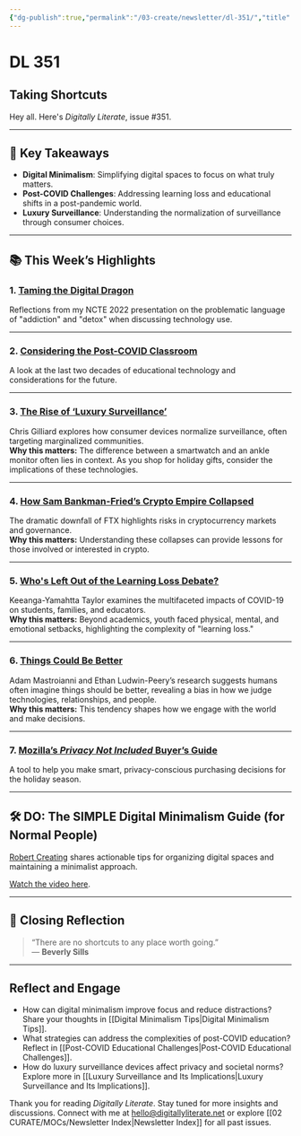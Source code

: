 ```yaml
---
{"dg-publish":true,"permalink":"/03-create/newsletter/dl-351/","title":"Taking Shortcuts","tags":["education","facebook","futures","identity","misinformation","post-covid","privacy"]}
---
```



# DL 351

## Taking Shortcuts

Hey all. Here's _Digitally Literate_, issue #351.

---

## 🔖 Key Takeaways

- **Digital Minimalism**: Simplifying digital spaces to focus on what truly matters.  
- **Post-COVID Challenges**: Addressing learning loss and educational shifts in a post-pandemic world.  
- **Luxury Surveillance**: Understanding the normalization of surveillance through consumer choices.

---

## 📚 This Week’s Highlights

### 1. **[Taming the Digital Dragon](https://wiobyrne.com/taming-the-digital-dragon/)**  
Reflections from my NCTE 2022 presentation on the problematic language of "addiction" and "detox" when discussing technology use.  

---

### 2. **[Considering the Post-COVID Classroom](https://wiobyrne.com/considering-the-post-covid-classroom/)**  
A look at the last two decades of educational technology and considerations for the future.  

---

### 3. **[The Rise of ‘Luxury Surveillance’](https://www.theatlantic.com/technology/archive/2022/10/amazon-tracking-devices-surveillance-state/671772/)**  
Chris Gilliard explores how consumer devices normalize surveillance, often targeting marginalized communities.  
**Why this matters:** The difference between a smartwatch and an ankle monitor often lies in context. As you shop for holiday gifts, consider the implications of these technologies.

---

### 4. **[How Sam Bankman-Fried’s Crypto Empire Collapsed](https://www.nytimes.com/2022-11-14/technology/ftx-sam-bankman-fried-crypto-bankruptcy.html)**  
The dramatic downfall of FTX highlights risks in cryptocurrency markets and governance.  
**Why this matters:** Understanding these collapses can provide lessons for those involved or interested in crypto.

---

### 5. **[Who's Left Out of the Learning Loss Debate?](https://www.newyorker.com/news/essay/whos-left-out-of-the-learning-loss-debate)**  
Keeanga-Yamahtta Taylor examines the multifaceted impacts of COVID-19 on students, families, and educators.  
**Why this matters:** Beyond academics, youth faced physical, mental, and emotional setbacks, highlighting the complexity of "learning loss."

---

### 6. **[Things Could Be Better](https://experimentalhistory.substack.com/p/things-could-be-better)**  
Adam Mastroianni and Ethan Ludwin-Peery’s research suggests humans often imagine things should be better, revealing a bias in how we judge technologies, relationships, and people.  
**Why this matters:** This tendency shapes how we engage with the world and make decisions.

---

### 7. **[Mozilla’s *Privacy Not Included* Buyer’s Guide](https://foundation.mozilla.org/en/privacynotincluded/)**  
A tool to help you make smart, privacy-conscious purchasing decisions for the holiday season.  

---

## 🛠️ DO: The SIMPLE Digital Minimalism Guide (for Normal People)

[Robert Creating](https://www.youtube.com/@RobertCreating) shares actionable tips for organizing digital spaces and maintaining a minimalist approach.  

[Watch the video here](https://www.youtube.com/watch?v=VDckdln4hck).

---

## 🌟 Closing Reflection

> “There are no shortcuts to any place worth going.”  
> — **Beverly Sills**

---

## Reflect and Engage

- How can digital minimalism improve focus and reduce distractions? Share your thoughts in [[Digital Minimalism Tips\|Digital Minimalism Tips]].  
- What strategies can address the complexities of post-COVID education? Reflect in [[Post-COVID Educational Challenges\|Post-COVID Educational Challenges]].  
- How do luxury surveillance devices affect privacy and societal norms? Explore more in [[Luxury Surveillance and Its Implications\|Luxury Surveillance and Its Implications]].

Thank you for reading _Digitally Literate_. Stay tuned for more insights and discussions. Connect with me at [hello@digitallyliterate.net](mailto:hello@digitallyliterate.net) or explore [[02 CURATE/MOCs/Newsletter Index\|Newsletter Index]] for all past issues.
